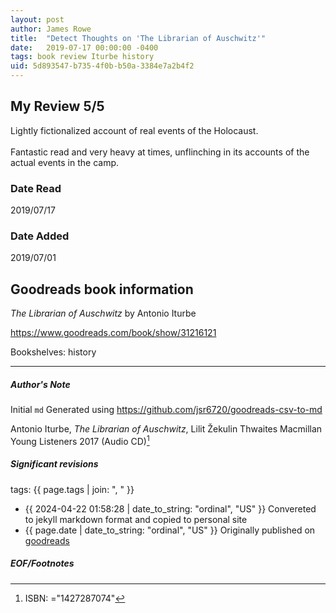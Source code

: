 ```yaml
---
layout: post
author: James Rowe
title:  "Detect Thoughts on 'The Librarian of Auschwitz'"
date:   2019-07-17 00:00:00 -0400
tags: book review Iturbe history
uid: 5d893547-b735-4f0b-b50a-3384e7a2b4f2
---
```


<!-- highly dependent on how you personally use jekyll templates, and how you want this to show up -->
<!-- escape any jekyll keys with double brackets -->

## My Review 5/5

Lightly fictionalized account of real events of the Holocaust. <br/><br/>Fantastic read and very heavy at times, unflinching in its accounts of the actual events in the camp.

### Date Read
2019/07/17

### Date Added
2019/07/01

## Goodreads book information

*The Librarian of Auschwitz* by Antonio Iturbe

https://www.goodreads.com/book/show/31216121

Bookshelves: history

---

##### Author's Note

Initial `md` Generated using https://github.com/jsr6720/goodreads-csv-to-md

Antonio Iturbe, *The Librarian of Auschwitz*, Lilit Žekulin Thwaites Macmillan Young Listeners 2017 (Audio CD)[^1]

##### Significant revisions

tags: {{ page.tags | join: ", " }} <!-- todo move this somewhere -->

- {{ 2024-04-22 01:58:28 | date_to_string: "ordinal", "US" }} Convereted to jekyll markdown format and copied to personal site
- {{ page.date | date_to_string: "ordinal", "US" }} Originally published on [goodreads](https://www.goodreads.com)

##### EOF/Footnotes

[^1]: ISBN: ="1427287074"